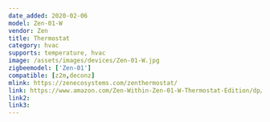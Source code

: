 ```yaml
---
date_added: 2020-02-06
model: Zen-01-W
vendor: Zen
title: Thermostat
category: hvac
supports: temperature, hvac
image: /assets/images/devices/Zen-01-W.jpg
zigbeemodel: ['Zen-01']
compatible: [z2m,deconz]
mlink: https://zenecosystems.com/zenthermostat/
link: https://www.amazon.com/Zen-Within-Zen-01-W-Thermostat-Edition/dp/B00XCVV8CS
link2: 
link3: 
---
```

